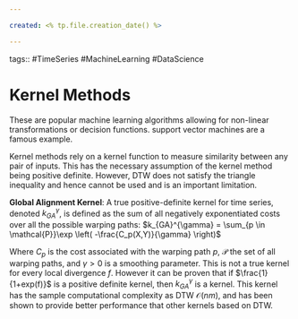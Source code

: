 ```yaml
---

created: <% tp.file.creation_date() %>

---
```

tags:: #TimeSeries #MachineLearning #DataScience 

# Kernel Methods

These are popular machine learning algorithms allowing for non-linear transformations or decision functions. support vector machines are a famous example.

Kernel methods rely on a kernel function to measure similarity between any pair of inputs. This has the necessary assumption of the kernel method  being positive definite. However, DTW does not satisfy the triangle inequality and hence cannot be used and is an important limitation.

**Global Alignment Kernel**: A true positive-definite kernel for time series, denoted $k_{GA}^{\gamma}$, is defined as the sum of all negatively exponentiated costs over all the possible warping paths:
$k_{GA}^{\gamma} = \sum_{p \in \mathcal{P}}\exp \left( -\frac{C_p(X,Y)}{\gamma} \right)$

Where $C_p$ is the cost associated with the warping path $p$, $\mathcal{P}$ the set of all warping paths, and $\gamma > 0$ is a smoothing parameter. This is not a true kernel for every local divergence $f$. However it can be proven that if $\frac{1}{1+exp(f)}$ is a positive definite kernel, then $k_{GA}^{\gamma}$ is a kernel. This kernel has the sample computational complexity as DTW $\mathcal{O}(nm)$, and has been shown to provide better performance that other kernels based on DTW.